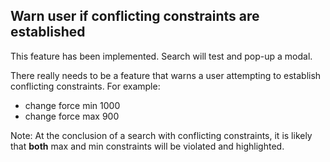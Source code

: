 ## Warn user if conflicting constraints are established

This feature has been implemented.
Search will test and pop-up a modal.

There really needs to be a feature that warns a user attempting to establish conflicting constraints.
For example:   

 -  change force min 1000   
 -  change force max 900   
   
Note:  At the conclusion of a search with conflicting constraints, it is likely that **both** max and min constraints will be violated and highlighted.

